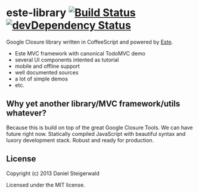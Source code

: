 # este-library [![Build Status](https://secure.travis-ci.org/Steida/este-library.png?branch=master)](http://travis-ci.org/Steida/este-library) [![devDependency Status](https://david-dm.org/steida/este-library/dev-status.png)](https://david-dm.org/steida/este-library#info=devDependencies)

Google Closure library written in CoffeeScript and powered by [Este](https://github.com/steida/este).

  - Este MVC framework with canonical TodoMVC demo
  - several UI components intented as tutorial
  - mobile and offline support
  - well documented sources
  - a lot of simple demos
  - etc.

## Why yet another library/MVC framework/utils whatever?

Because this is build on top of the great Google Closure Tools. We can have future right
now. Statically compiled JavaScript with beautiful syntax and luxory development stack.
Robust and ready for production.

## License
Copyright (c) 2013 Daniel Steigerwald

Licensed under the MIT license.